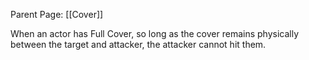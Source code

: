 Parent Page: [[Cover]]

When an actor has Full Cover, so long as the cover remains physically between the target and attacker, the attacker cannot hit them.
